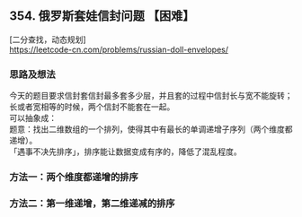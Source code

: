 ## 354. 俄罗斯套娃信封问题 【困难】     
[二分查找，动态规划]      
https://leetcode-cn.com/problems/russian-doll-envelopes/       

### 思路及想法    
今天的题目要求信封套信封最多套多少层，并且套的过程中信封长与宽不能旋转；长或者宽相等的时候，两个信封不能套在一起。      
可以抽象成：     
题意：找出二维数组的一个排列，使得其中有最长的单调递增子序列（两个维度都递增）。      
「遇事不决先排序」，排序能让数据变成有序的，降低了混乱程度。      

### 方法一：两个维度都递增的排序      


### 方法二：第一维递增，第二维递减的排序    








